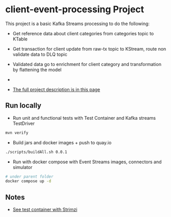 # client-event-processing Project

This project is a basic Kafka Streams processing to do the following:

* Get reference data about client categories from categories topic to KTable
* Get transaction for client update from raw-tx topic to KStream, route non validate data to DLQ topic
* Validated data go to enrichment for client category and transformation by flattening the model
* 

* [The full project description is in this page](https://jbcodeforce.github.io/life-insurance-demo/)
## Run locally

* Run unit and functional tests with Test Container and Kafka streams TestDriver

```sh
mvn verify
```

* Build jars and docker images + push to quay.io

```sh
./scripts/buildAll.sh 0.0.1
```

* Run with docker compose with Event Streams images, connectors and simulator

```sh
# under parent folder
docker compose up -d
```

## Notes

* [See test container with Strimzi](https://github.com/strimzi/test-container)
